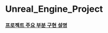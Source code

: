 # Unreal_Engine_Project

### [프로젝트 주요 부분 구현 설명](https://rapid-coyote-586.notion.site/Unreal-Engine-36227ae702f240ec9f8b5934a20df5b6)
